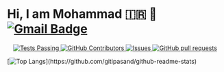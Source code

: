 # Hi, I am Mohammad :iran: :wave:  [![Gmail Badge](https://img.shields.io/badge/-mgitipasand@gmail.com-c14438?style=flat&logo=Gmail&logoColor=white&link=mailto:mgitipasand@gmail.com)](mailto:mgitipasand@gmail.com)  
<!-- <img align="center" src="https://avatars.githubusercontent.com/u/21143857?v=4" width="150" style="border-radius=100%"> -->

  
  <p align="center">
    <a href="https://github.com/gitipasand/github-readme-stats/actions">
      <img alt="Tests Passing" src="https://github.com/anuraghazra/github-readme-stats/workflows/Test/badge.svg" />
    </a>
    <a href="https://github.com/gitipasand/github-readme-stats/graphs/contributors">
      <img alt="GitHub Contributors" src="https://img.shields.io/github/contributors/gitipasand/github-readme-stats" />
    </a>
    <a href="https://github.com/gitipasand/github-readme-stats/issues">
      <img alt="Issues" src="https://img.shields.io/github/issues/gitipasand/github-readme-stats?color=0088ff" />
    </a>
    <a href="https://github.com/gitipasand/github-readme-stats/pulls">
      <img alt="GitHub pull requests" src="https://img.shields.io/github/issues-pr/gitipasand/github-readme-stats?color=0088ff" />
    </a>
  </p>
  
[![Top Langs](https://github-readme-stats.vercel.app/api/top-langs/?username=gitipasand&layout=compact&exclude_repo=github-readme-stats,[https://github.com/gitipasand](https://github.com/gitipasand)&count_private=true)](https://github.com/gitipasand/github-readme-stats)
